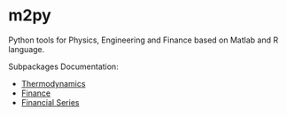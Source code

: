 # m2py

Python tools for Physics, Engineering and Finance based on Matlab and R language.

Subpackages Documentation:


* [Thermodynamics](http://github.com/caiorss/m2py/tree/master/m2py/thermo)
* [Finance](http://github.com/caiorss/m2py/tree/master/m2py/finance)
* [Financial Series](https://github.com/caiorss/m2py/tree/master/m2py/finance/series)
    